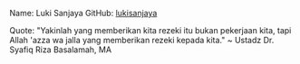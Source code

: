 Name: Luki Sanjaya
GitHub: [lukisanjaya](https://github.com/lukisanjaya)

Quote: "Yakinlah yang memberikan kita rezeki itu bukan pekerjaan kita, tapi Allah 'azza wa jalla yang memberikan rezeki kepada kita." ~ Ustadz Dr. Syafiq Riza Basalamah, MA